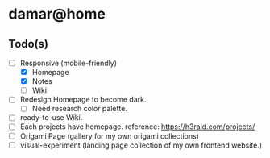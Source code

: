 # damar@home

## Todo(s)

- [ ] Responsive (mobile-friendly)
  - [x] Homepage
  - [x] Notes
  - [ ] Wiki
- [ ] Redesign Homepage to become dark.
  - [ ] Need research color palette.
- [ ] ready-to-use Wiki.
- [ ] Each projects have homepage. reference: https://h3rald.com/projects/
- [ ] Origami Page (gallery for my own origami collections)
- [ ] visual-experiment (landing page collection of my own frontend website.)
